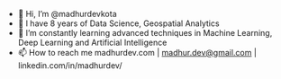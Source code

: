- 👋 Hi, I’m @madhurdevkota
- 👀 I have 8 years of Data Science, Geospatial Analytics 
- 🌱 I’m constantly learning advanced techniques in Machine Learning, Deep Learning and Artificial Intelligence
- 📫 How to reach me  <a>madhurdev.com</a>   |    madhur.dev@gmail.com   |    linkedin.com/in/madhurdev/

<!---
madhurdevkota/madhurdevkota is a ✨ special ✨ repository because its `README.md` (this file) appears on your GitHub profile.
You can click the Preview link to take a look at your changes.
--->
